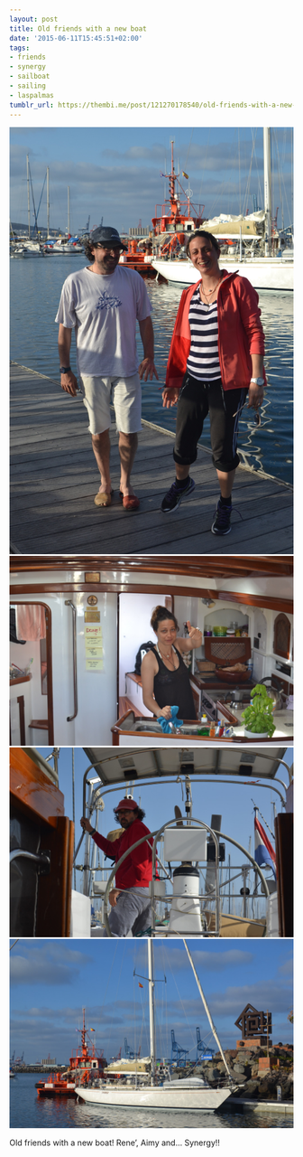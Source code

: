 ```yaml
---
layout: post
title: Old friends with a new boat
date: '2015-06-11T15:45:51+02:00'
tags:
- friends
- synergy
- sailboat
- sailing
- laspalmas
tumblr_url: https://thembi.me/post/121270178540/old-friends-with-a-new-boat-rene-aimy-and
---
```

 ![](/files/tumblr_nps8wfYatW1tq106bo3_1280.jpg)  
 ![](/files/tumblr_nps8wfYatW1tq106bo4_1280.jpg)  
 ![](/files/tumblr_nps8wfYatW1tq106bo1_1280.jpg)  
 ![](/files/tumblr_nps8wfYatW1tq106bo2_1280.jpg)  
  

Old friends with a new boat! Rene’, Aimy and… Synergy!!

